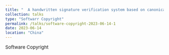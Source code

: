```yaml
---
title: "  A handwritten signature verification system based on canonical correlation analysis   "
collection: talks
type: "Softwarr Copyright"
permalink: /talks/software-copyright-2023-06-14-1
date: 2023-06-14
location: "China"
---
```

<span style="font-size:15px;">Software Copyright</span>
